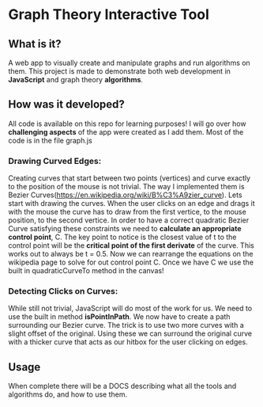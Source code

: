 # Graph Theory Interactive Tool

## What is it?
A web app to visually create and manipulate graphs and run algorithms on them. This project is made to demonstrate both web development in **JavaScript** and graph theory **algorithms**.
## How was it developed?
All code is available on this repo for learning purposes! I will go over how **challenging aspects** of the app were created as I add them. Most of the code is in the file graph.js
### Drawing Curved Edges:
Creating curves that start between two points (vertices) and curve exactly to the position of the mouse is not trivial. The way I implemented them is Bezier Curves(https://en.wikipedia.org/wiki/B%C3%A9zier_curve).
Lets start with drawing the curves. When the user clicks on an edge and drags it with the mouse the curve has to draw from the first vertice, to the mouse position, to the second vertice. In order to have a correct quadratic Bezier Curve satisfying these constraints we need to **calculate an appropriate control point**, C. The key point to notice is the closest value of t to the control point will be the **critical point of the first derivate** of the curve. This works out to always be t = 0.5. Now we can rearrange the equations on the wikipedia page to solve for out control point C. Once we have C we use the built in quadraticCurveTo method in the canvas!
### Detecting Clicks on Curves:
While still not trivial, JavaScript will do most of the work for us. We need to use the built in method **isPointInPath**. We now have to create a path surrounding our Bezier curve. The trick is to use two more curves with a slight offset of the original. Using these we can surround the original curve with a thicker curve that acts as our hitbox for the user clicking on edges.
## Usage
When complete there will be a DOCS describing what all the tools and algorithms do, and how to use them.
